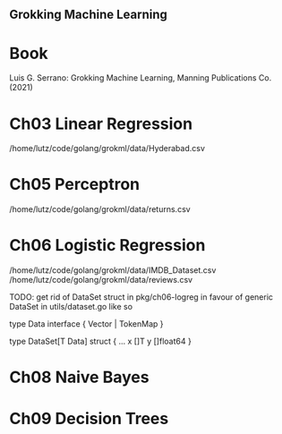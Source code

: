 ## Grokking Machine Learning

# Book

Luis G. Serrano: Grokking Machine Learning, Manning Publications Co. (2021)

# Ch03 Linear Regression

/home/lutz/code/golang/grokml/data/Hyderabad.csv

# Ch05 Perceptron

/home/lutz/code/golang/grokml/data/returns.csv

# Ch06 Logistic Regression
 
/home/lutz/code/golang/grokml/data/IMDB_Dataset.csv
/home/lutz/code/golang/grokml/data/reviews.csv

TODO: 
get rid of DataSet struct in pkg/ch06-logreg in favour of generic DataSet
in utils/dataset.go like so

type Data interface {
	Vector | TokenMap
}

type DataSet[T Data] struct {
	...
	x []T
	y []float64
}

# Ch08 Naive Bayes

# Ch09 Decision Trees